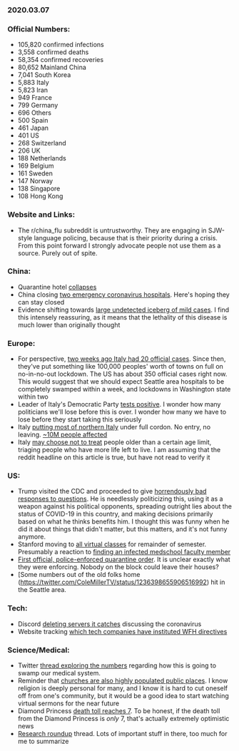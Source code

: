 ### 2020.03.07

### Official Numbers:

* 105,820 confirmed infections
* 3,558 confirmed deaths
* 58,354 confirmed recoveries
* 80,652 Mainland China
* 7,041 South Korea
* 5,883 Italy
* 5,823 Iran
* 949 France
* 799 Germany
* 696 Others
* 500 Spain
* 461 Japan
* 401 US
* 268 Switzerland
* 206 UK
* 188 Netherlands
* 169 Belgium
* 161 Sweden
* 147 Norway
* 138 Singapore
* 108 Hong Kong


### Website and Links:

* The r/china_flu subreddit is untrustworthy. They are engaging in
  SJW-style language policing, because that is their priority during a
  crisis. From this point forward I strongly advocate people not use them
  as a source. Purely out of spite.

### China:

* Quarantine hotel
  [collapses](https://mobile.twitter.com/BNODesk/status/1236299538073366528)
* China closing [two emergency coronavirus
  hospitals](https://twitter.com/nicho21521787/status/12362628004624261170).
  Here's hoping they can stay closed
* Evidence shifting towards [large undetected iceberg of mild
  cases](https://medicalxpress.com/news/2020-03-stealth-transmission-fuels-fast-covid-.html).
  I find this intensely reassuring, as it means that the lethality of this
  disease is much lower than originally thought

### Europe:

* For perspective, [two weeks ago Italy had 20 official
  cases](https://www.garda.com/crisis24/news-alerts/316551/italy-coronavirus-covid-19-outbreak-spreads-in-northern-italy-february-21-update-3).
  Since then, they've put something like 100,000 peoples' worth of towns
  on full on no-in-no-out lockdown. The US has about 350 official cases
  right now. This would suggest that we should expect Seattle area
  hospitals to be completely swamped within a week, and lockdowns in
  Washington state within two
* Leader of Italy's Democratic Party [tests
  positive](https://www.jpost.com/International/Leader-of-Italys-co-ruling-democratic-party-tests-positive-to-coronavirus-620096).
  I wonder how many politicians we'll lose before this is over. I wonder
  how many we have to lose before they start taking this seriously
* Italy [putting most of northern
  Italy](https://twitter.com/AFP/status/1236394510797516800?s=09) under full cordon. No entry, no
  leaving. [~10M people
  affected](https://twitter.com/VojtechGibis/status/1236393608036716546?s=09)
* Italy [may choose not to
  treat](https://www.ilfattoquotidiano.it/2020/03/07/coronavirus-i-medici-delle-terapie-intensive-in-lombardia-azioni-tempestive-o-disastrosa-calamita-sanitaria-lipotesi-delle-priorita-daccesso-prima-chi-ha-piu-probabilita-di-sopravvivenza/5729020/) people older than a certain age limit,
  triaging people who have more life left to live. I am assuming that
  the reddit headline on this article is true, but have not read to verify
  it

### US:

* Trump visited the CDC and proceeded to give [horrendously bad
  responses to questions](https://edition.cnn.com/2020/03/07/politics/fact-check-white-house-coronavirus-contained/index.html).
  He is needlessly politicizing this, using it as a weapon against his
  political opponents, spreading outright lies about the status of
  COVID-19 in this country, and making decisions primarily based on what
  he thinks benefits him. I thought this was funny when he did it about
  things that didn't matter, but this matters, and it's not funny anymore.
* Stanford moving to [all virtual
  classes](https://www.reddit.com/r/China_Flu/comments/feq0em/stanford_is_going_virtual_for_the_rest_of_the/)
  for remainder of semester. Presumably a reaction to [finding an
  infected medschool faculty
  member](https://www.stanforddaily.com/2020/03/06/medical-school-faculty-member-tests-positive-for-coronavirus/)
* [First official, police-enforced quarantine
  order](https://www.13abc.com/content/news/-Police-enforced-quarantine-hits-Calif-residential-block-after-mans-coronavirus-death--568561901.html?ref=901).
  It is unclear exactly what they were enforcing. Nobody on the block
  could leave their houses?
* [Some numbers out of the old folks home
  (https://twitter.com/ColeMillerTV/status/1236398655906516992) hit in the
  Seattle area.

### Tech:

* Discord [deleting servers it
  catches](https://twitter.com/Leviticus19_18/status/1236338445456457730) discussing the coronavirus
* Website tracking [which tech companies have instituted WFH
  directives](https://stayinghome.club/)

### Science/Medical:

* Twitter [thread exploring the
  numbers](https://twitter.com/LizSpecht/status/1236095180459003909)
  regarding how this is going to swamp our medical system.
* Reminder that [churches are also highly populated public
  places](https://www.khou.com/article/news/health/coronavirus/church-warns-of-possible-coronavirus-exposure/285-8126c50c-8fb1-44f8-b656-3d08ce7ddd87).
  I know religion is deeply personal for many, and I know it is hard to
  cut oneself off from one's community, but it would be a good idea to
  start watching virtual sermons for the near future
* Diamond Princess [death toll reaches
  7](https://www.usnews.com/news/world/articles/2020-03-07/diamond-princess-passenger-dies-bringing-ships-death-toll-to-seven-nhk).
  To be honest, if the death toll from the Diamond Princess is _only_ 7,
  that's actually extremely optimistic news
* [Research
  roundup](https://twitter.com/mugecevik/status/1236372854171750400)
  thread. Lots of important stuff in there, too much for me to summarize

